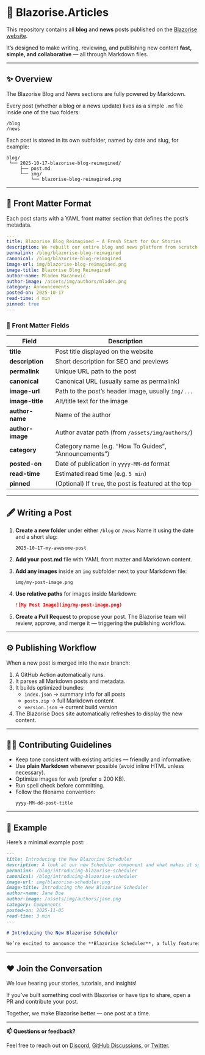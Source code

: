 # 📰 Blazorise.Articles

This repository contains all **blog** and **news** posts published on the [Blazorise website](https://blazorise.com).

It’s designed to make writing, reviewing, and publishing new content **fast, simple, and collaborative** — all through Markdown files.

---

## ✨ Overview

The Blazorise Blog and News sections are fully powered by Markdown.

Every post (whether a blog or a news update) lives as a simple `.md` file inside one of the two folders:

```
/blog
/news
```

Each post is stored in its own subfolder, named by date and slug, for example:

```
blog/
 └── 2025-10-17-blazorise-blog-reimagined/
     ├── post.md
     └── img/
         └── blazorise-blog-reimagined.png
```

---

## 🧱 Front Matter Format

Each post starts with a YAML front matter section that defines the post’s metadata.

```yaml
---
title: Blazorise Blog Reimagined – A Fresh Start for Our Stories
description: We rebuilt our entire blog and news platform from scratch! Learn how the new system makes it easier for everyone to write, share, and collaborate on Blazorise stories and updates.
permalink: /blog/blazorise-blog-reimagined
canonical: /blog/blazorise-blog-reimagined
image-url: img/blazorise-blog-reimagined.png
image-title: Blazorise Blog Reimagined
author-name: Mladen Macanović
author-image: /assets/img/authors/mladen.png
category: Announcements
posted-on: 2025-10-17
read-time: 4 min
pinned: true
---
```

### 🧩 Front Matter Fields

| Field | Description |
|-------|--------------|
| **title** | Post title displayed on the website |
| **description** | Short description for SEO and previews |
| **permalink** | Unique URL path to the post |
| **canonical** | Canonical URL (usually same as permalink) |
| **image-url** | Path to the post’s header image, usually `img/...` |
| **image-title** | Alt/title text for the image |
| **author-name** | Name of the author |
| **author-image** | Author avatar path (from `/assets/img/authors/`) |
| **category** | Category name (e.g. “How To Guides”, “Announcements”) |
| **posted-on** | Date of publication in `yyyy-MM-dd` format |
| **read-time** | Estimated read time (e.g. `5 min`) |
| **pinned** | (Optional) If `true`, the post is featured at the top |

---

## 🖋️ Writing a Post

1. **Create a new folder** under either `/blog` or `/news`
   Name it using the date and a short slug:
   ```
   2025-10-17-my-awesome-post
   ```

2. **Add your post.md** file with YAML front matter and Markdown content.

3. **Add any images** inside an `img` subfolder next to your Markdown file:
   ```
   img/my-post-image.png
   ```

4. **Use relative paths** for images inside Markdown:
   ```markdown
   ![My Post Image](img/my-post-image.png)
   ```

5. **Create a Pull Request** to propose your post.
   The Blazorise team will review, approve, and merge it — triggering the publishing workflow.

---

## ⚙️ Publishing Workflow

When a new post is merged into the `main` branch:

1. A GitHub Action automatically runs.
2. It parses all Markdown posts and metadata.
3. It builds optimized bundles:
   - `index.json` → summary info for all posts
   - `posts.zip` → full Markdown content
   - `version.json` → current build version
4. The Blazorise Docs site automatically refreshes to display the new content.

---

## 🧑‍💻 Contributing Guidelines

- Keep tone consistent with existing articles — friendly and informative.
- Use **plain Markdown** whenever possible (avoid inline HTML unless necessary).
- Optimize images for web (prefer ≤ 200 KB).
- Run spell check before committing.
- Follow the filename convention:
  ```
  yyyy-MM-dd-post-title
  ```

---

## 💬 Example

Here’s a minimal example post:

```markdown
---
title: Introducing the New Blazorise Scheduler
description: A look at our new Scheduler component and what makes it special.
permalink: /blog/introducing-blazorise-scheduler
canonical: /blog/introducing-blazorise-scheduler
image-url: img/blazorise-scheduler.png
image-title: Introducing the New Blazorise Scheduler
author-name: Jane Doe
author-image: /assets/img/authors/jane.png
category: Components
posted-on: 2025-11-05
read-time: 3 min
---

# Introducing the New Blazorise Scheduler

We’re excited to announce the **Blazorise Scheduler**, a fully featured scheduling component for .NET developers...
```

---

## ❤️ Join the Conversation

We love hearing your stories, tutorials, and insights!

If you’ve built something cool with Blazorise or have tips to share, open a PR and contribute your post.

Together, we make Blazorise better — one post at a time.

---

**📫 Questions or feedback?**

Feel free to reach out on [Discord](https://discord.gg/cVmq8xBSnG), [GitHub Discussions](https://github.com/Megabit/Blazorise/discussions), or [Twitter](https://twitter.com/blazorise).
